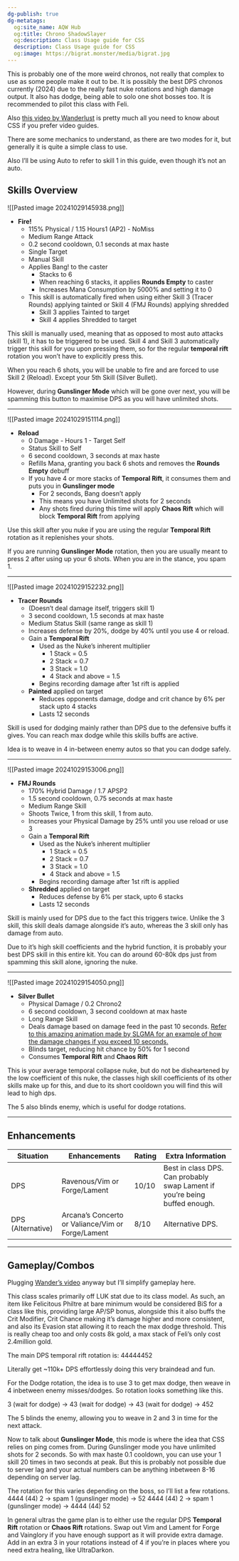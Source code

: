 ```yaml
---
dg-publish: true
dg-metatags:
  og:site_name: AQW Hub
  og:title: Chrono ShadowSlayer
  og:description: Class Usage guide for CSS
  description: Class Usage guide for CSS
  og:image: https://bigrat.monster/media/bigrat.jpg
---
```

This is probably one of the more weird chronos, not really that complex to use as some people make it out to be. It is possibly the best DPS chronos currently (2024) due to the really fast nuke rotations and high damage output. It also has dodge, being able to solo one shot bosses too. It is recommended to pilot this class with Feli. 

Also [this video by Wanderlust](https://www.youtube.com/watch?v=uYuulGi0YXo) is pretty much all you need to know about CSS if you prefer video guides.

There are some mechanics to understand, as there are two modes for it, but generally it is quite a simple class to use.

Also I’ll be using Auto to refer to skill 1 in this guide, even though it’s not an auto.

## Skills Overview

![[Pasted image 20241029145938.png]]
- **Fire!**
	- 115% Physical / 1.15 Hours1 (AP2) - NoMiss
	- Medium Range Attack
	- 0.2 second cooldown, 0.1 seconds at max haste
	- Single Target
	- Manual Skill
	- Applies Bang! to the caster
		- Stacks to 6
		- When reaching 6 stacks, it applies **Rounds Empty** to caster
		- Increases Mana Consumption by 5000% and setting it to 0
	- This skill is automatically fired when using either Skill 3 (Tracer Rounds) applying tainted or Skill 4 (FMJ Rounds) applying shredded
		- Skill 3 applies Tainted to target
		- Skill 4 applies Shredded to target

This skill is manually used, meaning that as opposed to most auto attacks (skill 1), it has to be triggered to be used. Skill 4 and Skill 3 automatically trigger this skill for you upon pressing them, so for the regular **temporal rift** rotation you won’t have to explicitly press this.

When you reach 6 shots, you will be unable to fire and are forced to use Skill 2 (Reload). Except your 5th Skill (Silver Bullet).

However, during **Gunslinger Mode** which will be gone over next, you will be spamming this button to maximise DPS as you will have unlimited shots.

---

![[Pasted image 20241029151114.png]]
- **Reload**
	- 0 Damage - Hours 1 - Target Self
	- Status Skill to Self
	- 6 second cooldown, 3 seconds at max haste
	- Refills Mana, granting you back 6 shots and removes the **Rounds Empty** debuff
	- If you have 4 or more stacks of **Temporal Rift**, it consumes them and puts you in **Gunslinger mode**
		- For 2 seconds, Bang doesn’t apply
		- This means you have Unlimited shots for 2 seconds
		- Any shots fired during this time will apply **Chaos Rift** which will block **Temporal Rift** from applying

Use this skill after you nuke if you are using the regular **Temporal Rift** rotation as it replenishes your shots.

If you are running **Gunslinger Mode** rotation, then you are usually meant to press 2 after using up your 6 shots. When you are in the stance, you spam 1.

--- 

![[Pasted image 20241029152232.png]]
- **Tracer Rounds**
	- (Doesn’t deal damage itself, triggers skill 1)
	- 3 second cooldown, 1.5 seconds at max haste
	- Medium Status Skill (same range as skill 1)
	- Increases defense by 20%, dodge by 40% until you use 4 or reload.
	- Gain a **Temporal Rift**
		- Used as the Nuke’s inherent multiplier
			- 1 Stack = 0.5
			- 2 Stack = 0.7
			- 3 Stack = 1.0
			- 4 Stack and above = 1.5
		- Begins recording damage after 1st rift is applied
	- **Painted** applied on target
		- Reduces opponents damage, dodge and crit chance by 6% per stack upto 4 stacks
		- Lasts 12 seconds

Skill is used for dodging mainly rather than DPS due to the defensive buffs it gives. You can reach max dodge while this skills buffs are active.

Idea is to weave in 4 in-between enemy autos so that you can dodge safely.

---

![[Pasted image 20241029153006.png]]
- **FMJ Rounds**
	- 170% Hybrid Damage / 1.7 APSP2
	- 1.5 second cooldown, 0.75 seconds at max haste
	- Medium Range Skill
	- Shoots Twice, 1 from this skill, 1 from auto.
	- Increases your Physical Damage by 25% until you use reload or use 3
	- Gain a **Temporal Rift**
		- Used as the Nuke’s inherent multiplier
			- 1 Stack = 0.5
			- 2 Stack = 0.7
			- 3 Stack = 1.0
			- 4 Stack and above = 1.5
		- Begins recording damage after 1st rift is applied
	- **Shredded** applied on target
		- Reduces defense by 6% per stack, upto 6 stacks
		- Lasts 12 seconds

Skill is mainly used for DPS due to the fact this triggers twice. Unlike the 3 skill, this skill deals damage alongside it’s auto, whereas the 3 skill only has damage from auto. 

Due to it’s high skill coefficients and the hybrid function, it is probably your best DPS skill in this entire kit. You can do around 60-80k dps just from spamming this skill alone, ignoring the nuke.

---

![[Pasted image 20241029154050.png]]
- **Silver Bullet**
	- Physical Damage / 0.2 Chrono2
	- 6 second cooldown, 3 second cooldown at max haste
	- Long Range Skill
	- Deals damage based on damage feed in the past 10 seconds. [Refer to this amazing animation made by SLGMA for an example of how the damage changes if you exceed 10 seconds.](https://streamable.com/msrl8) 
	- Blinds target, reducing hit chance by 50% for 1 second
	- Consumes **Temporal Rift** and **Chaos Rift**

This is your average temporal collapse nuke, but do not be disheartened by the low coefficient of this nuke, the classes high skill coefficients of its other skills make up for this, and due to its short cooldown you will find this will lead to high dps.

The 5 also blinds enemy, which is useful for dodge rotations.

---

## Enhancements

| Situation         | Enhancements                                      | Rating | Extra Information                                                          |
| ----------------- | ------------------------------------------------- | ------ | -------------------------------------------------------------------------- |
| DPS               | Ravenous/Vim or Forge/Lament                      | 10/10  | Best in class DPS. Can probably swap Lament if you’re being buffed enough. |
| DPS (Alternative) | Arcana’s Concerto or Valiance/Vim or Forge/Lament | 8/10   | Alternative DPS.                                                           |

---
## Gameplay/Combos

Plugging [Wander’s video](https://www.youtube.com/watch?v=uYuulGi0YXo) anyway but I’ll simplify gameplay here. 

This class scales primarily off LUK stat due to its class model. As such, an item like Felicitous Philtre at bare minimum would be considered BiS for a class like this, providing large AP/SP bonus, alongside this it also buffs the Crit Modifier, Crit Chance making it’s damage higher and more consistent, and also its Evasion stat allowing it to reach the max dodge threshold. This is really cheap too and only costs 8k gold, a max stack of Feli’s only cost 2.4million gold.

The main DPS temporal rift rotation is:
44444452 

Literally get ~110k+ DPS effortlessly doing this very braindead and fun. 

For the Dodge rotation, the idea is to use 3 to get max dodge, then weave in 4 inbetween enemy misses/dodges. So rotation looks something like this.

3 (wait for dodge) → 43 (wait for dodge) → 43 (wait for dodge) → 452

The 5 blinds the enemy, allowing you to weave in 2 and 3 in time for the next attack.

Now to talk about **Gunslinger Mode**, this mode is where the idea that CSS relies on ping comes from. During Gunslinger mode you have unlimited shots for 2 seconds. So with max haste 0.1 cooldown, you can use your 1 skill 20 times in two seconds at peak. But this is probably not possible due to server lag and your actual numbers can be anything inbetween 8-16 depending on server lag.

The rotation for this varies depending on the boss, so I’ll list a few rotations.
4444 (44) 2 → spam 1 (gunslinger mode) → 52 
4444 (44) 2 → spam 1 (gunslinger mode) → 4444 (44) 52

In general ultras the game plan is to either use the regular DPS **Temporal Rift** rotation or **Chaos Rift** rotations. Swap out Vim and Lament for Forge and Vainglory if you have enough support as it will provide extra damage. Add in an extra 3 in your rotations instead of 4 if you’re in places where you need extra healing, like UltraDarkon.

